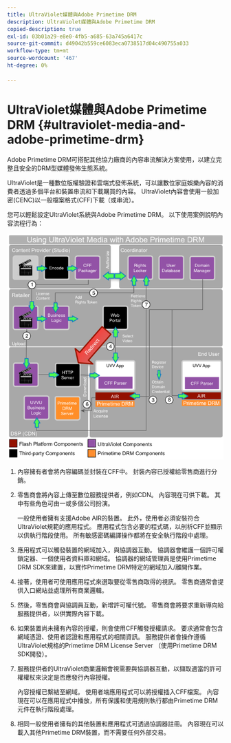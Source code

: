 ```yaml
---
title: UltraViolet媒體與Adobe Primetime DRM
description: UltraViolet媒體與Adobe Primetime DRM
copied-description: true
exl-id: 03b01a29-e8e0-4fb5-a685-63a745a6417c
source-git-commit: d49042b559ce6083eca0738517d04c490755a033
workflow-type: tm+mt
source-wordcount: '467'
ht-degree: 0%

---
```


# UltraViolet媒體與Adobe Primetime DRM {#ultraviolet-media-and-adobe-primetime-drm}

Adobe Primetime DRM可搭配其他協力廠商的內容串流解決方案使用，以建立完整且安全的DRM型媒體發佈生態系統。

UltraViolet是一種數位版權驗證和雲端式發佈系統，可以讓數位家庭娛樂內容的消費者透過多個平台和裝置串流和下載購買的內容。 UltraViolet內容會使用一般加密(CENC)以一般檔案格式(CFF)下載（或串流）。

您可以輕鬆設定UltraViolet系統與Adobe Primetime DRM。 以下使用案例說明內容流程行為：

<!--<a id="fig_cxy_dc2_44"></a>-->

![](assets/AdobeUV_web.png)

1. 內容擁有者會將內容編碼並封裝在CFF中。 封裝內容已授權給零售商進行分銷。
1. 零售商會將內容上傳至數位服務提供者，例如CDN。 內容現在可供下載。 其中有些角色可由一或多個公司扮演。

   一般使用者擁有支援Adobe AIR的裝置。 此外，使用者必須安裝符合UltraViolet規範的應用程式。 應用程式包含必要的程式碼，以剖析CFF並顯示以供執行階段使用。 所有敏感密碼編譯操作都將在安全執行階段中處理。
1. 應用程式可以觸發裝置的網域加入，與協調器互動。 協調器會維護一個許可權鎖定器、一個使用者資料庫和網域。 協調器的網域管理員是使用Primetime DRM SDK來建置，以實作Primetime DRM特定的網域加入/離開作業。
1. 接著，使用者可使用應用程式來選取要從零售商取得的視訊。 零售商通常會提供入口網站並處理所有商業邏輯。
1. 然後，零售商會與協調員互動，新增許可權代號。 零售商會將要求重新導向給服務提供者，以供實際內容下載。
1. 如果裝置尚未擁有內容的授權，則會使用CFF觸發授權請求。 要求通常會包含網域憑證、使用者認證和應用程式的相關資訊。 服務提供者會操作遵循UltraViolet規格的Primetime DRM License Server （使用Primetime DRM SDK開發）。
1. 服務提供者的UltraViolet商業邏輯會視需要與協調器互動，以擷取適當的許可權權杖來決定是否應發行內容授權。

   內容授權已繫結至網域。 使用者端應用程式可以將授權插入CFF檔案。 內容現在可以在應用程式中播放，所有保護和使用規則執行都由Primetime DRM元件在執行階段處理。
1. 相同一般使用者擁有的其他裝置和應用程式可透過協調器註冊。 內容現在可以載入其他Primetime DRM裝置，而不需要任何外部交易。
